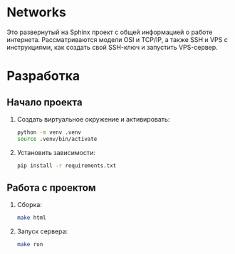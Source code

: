 # Networks

Это развернутый на Sphinx проект с общей информацией о работе интернета. Рассматриваются модели OSI и TCP/IP, а также SSH и VPS с инструкциями, как создать свой SSH-ключ и запустить VPS-сервер.

# Разработка

## Начало проекта

1. Создать виртуальное окружение и активировать:
   ```bash
   python -m venv .venv
   source .venv/bin/activate
   ```
2. Установить зависимости:
   ```bash
   pip install -r requirements.txt
   ```
## Работа с проектом

1. Сборка:
   ```bash
   make html
   ```

2. Запуск сервера:
   ```bash
   make run
   ```
